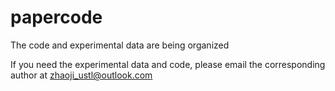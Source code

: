 # papercode
The code and experimental data are being organized

If you need the experimental data and code, please email the corresponding author at zhaoji_ustl@outlook.com
